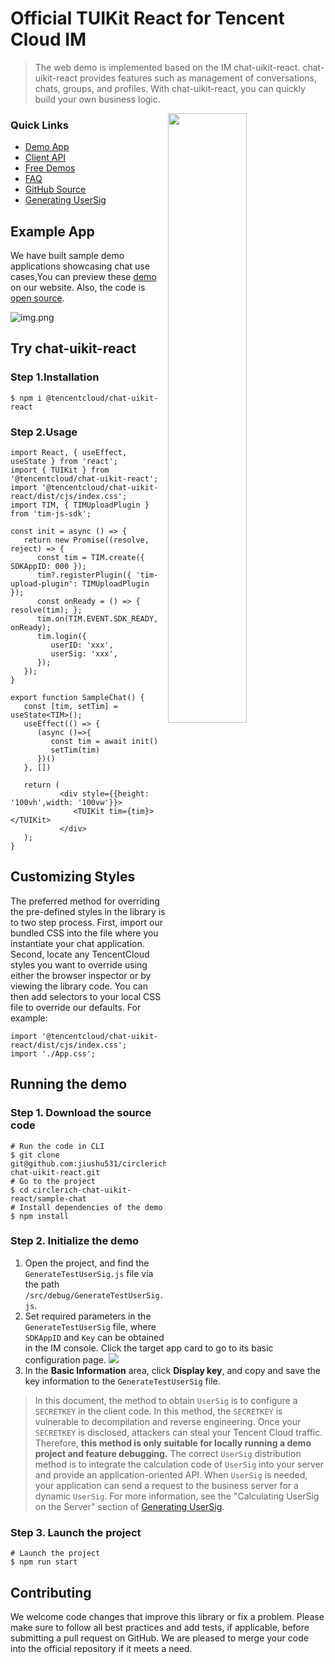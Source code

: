 # Official TUIKit React for Tencent Cloud IM
>The web demo is implemented based on the
IM chat-uikit-react. chat-uikit-react provides
features such as management of conversations,
chats, groups, and profiles. With chat-uikit-react,
you can quickly build your own business logic.

<img align="right" src="https://qcloudimg.tencent-cloud.cn/raw/4562be8179a1534efb17d33428239c82.png?auto=format,enhance" width="50%" />

### Quick Links
- [Demo App](https://web.sdk.qcloud.com/im/test/chat-uikit-react/index.html)
- [Client API](https://www.tencentcloud.com/document/product/1047/33999)
- [Free Demos](https://www.tencentcloud.com/document/product/1047/34279)
- [FAQ](https://www.tencentcloud.com/document/product/1047/34455)
- [GitHub Source](https://github.com/jiushu531/circlerich-chat-uikit-react)
- [Generating UserSig](https://www.tencentcloud.com/document/product/1047/34385)
## Example App
We have built sample demo applications showcasing chat use cases,You can preview these
[demo](https://web.sdk.qcloud.com/im/test/chat-uikit-react/index.html) on our website.
Also, the code is [open source](https://github.com/jiushu531/circlerich-chat-uikit-react).

![img.png](https://web.sdk.qcloud.com/im/demo/TUIkit/react-static/images/home.png)

## Try chat-uikit-react

### Step 1.Installation
```
$ npm i @tencentcloud/chat-uikit-react
```
### Step 2.Usage
```tsx
import React, { useEffect, useState } from 'react';
import { TUIKit } from '@tencentcloud/chat-uikit-react';
import '@tencentcloud/chat-uikit-react/dist/cjs/index.css';
import TIM, { TIMUploadPlugin } from 'tim-js-sdk';

const init = async () => {
   return new Promise((resolve, reject) => {
      const tim = TIM.create({ SDKAppID: 000 });
      tim?.registerPlugin({ 'tim-upload-plugin': TIMUploadPlugin });
      const onReady = () => { resolve(tim); };
      tim.on(TIM.EVENT.SDK_READY, onReady);
      tim.login({
         userID: 'xxx',
         userSig: 'xxx',
      });
   });
}

export function SampleChat() {
   const [tim, setTim] = useState<TIM>();
   useEffect(() => {
      (async ()=>{
         const tim = await init()
         setTim(tim)
      })()
   }, [])

   return (
           <div style={{height: '100vh',width: '100vw'}}>
              <TUIKit tim={tim}></TUIKit>
           </div>
   );
}
```
## Customizing Styles
The preferred method for overriding the pre-defined styles in the library is to two step process. First, import our bundled CSS into the file where you instantiate your chat application. Second, locate any TencentCloud styles you want to override using either the browser inspector or by viewing the library code. You can then add selectors to your local CSS file to override our defaults. For example:
```tsx
import '@tencentcloud/chat-uikit-react/dist/cjs/index.css';
import './App.css';
```

## Running the demo
### Step 1. Download the source code
```
# Run the code in CLI
$ git clone git@github.com:jiushu531/circlerich-chat-uikit-react.git
# Go to the project
$ cd circlerich-chat-uikit-react/sample-chat
# Install dependencies of the demo
$ npm install
```
### Step 2. Initialize the demo
1. Open the project, and find the `GenerateTestUserSig.js` file via the path `/src/debug/GenerateTestUserSig.js`.
2. Set required parameters in the `GenerateTestUserSig` file, where `SDKAppID` and `Key` can be obtained in the IM console. Click the target app card to go to its basic configuration page.
   ![](https://qcloudimg.tencent-cloud.cn/raw/8d469e975f1ca5a2f3dbc9c6fe8774f5.png)
3. In the **Basic Information** area, click **Display key**, and copy and save the key information to the `GenerateTestUserSig` file.
> In this document, the method to obtain `UserSig` is
> to configure a `SECRETKEY` in the client code.
> In this method, the `SECRETKEY` is vulnerable to
> decompilation and reverse engineering. Once
> your `SECRETKEY` is disclosed, attackers
> can steal your Tencent Cloud traffic. Therefore,
> **this method is only suitable for locally running
> a demo project and feature debugging.** The correct
> `UserSig` distribution method is to integrate the
> calculation code of `UserSig` into your server and
> provide an application-oriented API. When `UserSig`
> is needed, your application can send a request
> to the business server for a dynamic `UserSig`.
> For more information, see the "Calculating UserSig
> on the Server" section of [Generating UserSig](https://www.tencentcloud.com/document/product/1047/34385).

### Step 3. Launch the project
```
# Launch the project
$ npm run start
```

## Contributing
We welcome code changes that improve this library or fix a problem. Please make sure to follow all best practices and add tests, if applicable, before submitting a pull request on GitHub. We are pleased to merge your code into the official repository if it meets a need.

